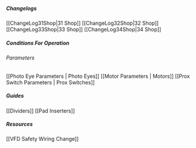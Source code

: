 ##### Changelogs
[[ChangeLog31Shop|31 Shop]]
[[ChangeLog32Shop|32 Shop]]
[[ChangeLog33Shop|33 Shop]]
[[ChangeLog34Shop|34 Shop]]

##### Conditions For Operation
###### Parameters
[[Photo Eye Parameters | Photo Eyes]]
[[Motor Parameters | Motors]]
[[Prox Switch Parameters | Prox Switches]]

##### Guides
[[Dividers]]
[[Pad Inserters]]
##### Resources
[[VFD Safety Wiring Change]]